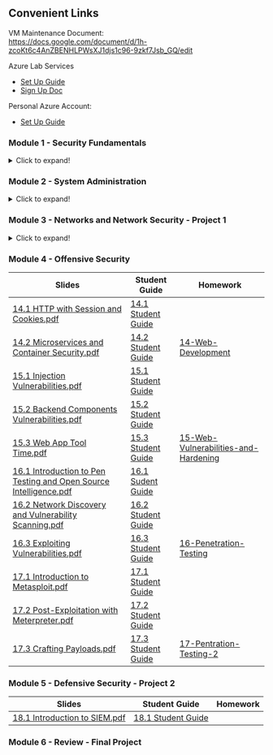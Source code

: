 ## Convenient Links
VM Maintenance Document:  
https://docs.google.com/document/d/1h-zcoKt6c4AnZBENHLPWsXJ1djs1c96-9zkf7Jsb_GQ/edit

Azure Lab Services
- [Set Up Guide](Week-06/3/LabAccessGuide.md)
- [Sign Up Doc](https://docs.google.com/spreadsheets/d/1SY4lAN5ElXK7JJvklO5_CYoSs0NUc1vSqFUaqsw3vrQ/edit#gid=0)

Personal Azure Account:
- [Set Up Guide](https://docs.google.com/document/d/1gs_09b7eotl7hzTL82xlqPt-OwOd0aWA78qcQxtMr6Y/edit)

### Module 1 - Security Fundamentals
<details>
    <summary>Click to expand!</summary>

| Slides | Student Guide | Homework |
|--------| ------------- | -------- |
|[1.1 The Cybersecurity Mindset.pdf](Week-01/1/1.1%20The%20Cybersecurity%20Mindset.pdf) | [1.1 Student Guide](Week-01/1/StudentGuide.md) |
|[1.2 Attacking and Defending.pdf](Week-01/2/1.2%20Attacking%20and%20Defending.pdf) | [1.2 Student Guide](Week-01/2/StudentGuide.md) |
|[1.3_ Surveying the Cyberspace.pdf](Week-01/3/1.3_%20Surveying%20the%20Cyberspace.pdf) | [1.3 Student Guide](Week-01/3/StudentGuide.md) | [01-Cybersecurity-101](Week-01/Homework/01-Cybersecurity-101/Unsolved)|
|[2.1 Introduction to Security Within the Organization.pdf](Week-02/1/2.1%20Introduction%20to%20Security%20Within%20the%20Organization.pdf) | [2.1 Student Guide](Week-02/1/StudentGuide.md)|
|[2.2 Risk Management and Threat Modeling.pdf](Week-02/2/2.2%20Risk%20Management%20and%20Threat%20Modeling.pdf) | [2.2 Student Guide](Week-02/2/StudentGuide.md)|
|[2.3 Governance and Compliance.pdf](Week-02/3/2.3%20Governance%20and%20Compliance.pdf)|[2.3 Student Guide](Week-02/3/StudentGuide.md) | [02-GRC](Week-02/Homework)

</details>

### Module 2 - System Administration
<details>
    <summary>Click to expand!</summary>

| Slides | Student Guide | Homework |
|--------| ------------- | -------- |
|[3.1 How Sweet is Terminal.pdf](Week-03/1/3.1%20How%20Sweet%20is%20Terminal.pdf) | [3.1 Student Guide](Week-03/1/StudentGuide.md) |
|[3.2 Commanding the Command Line.pdf](Week-03/2/3.2%20Commanding%20the%20Command%20Line.pdf) | [3.2 Student Guide](Week-03/2/StudentGuide.md) |
|[3.3 Sticking to the Script.pdf](Week-03/3/3.3%20Sticking%20to%20the%20Script.pdf) | [3.3 Student Guide](Week-03/3/StudentGuide.md) | [03-Terminal-and-Bash](Week-03/Homework) |
|[4.1 Introduction to Linux.pdf](Week-04/1/4.1%20Introduction%20to%20Linux.pdf) | [4.1 Student Guide](Week-04/1/StudentGuide.md) |
|[4.2 Access Controls.pdf](Week-04/2/4.2%20Access%20Controls.pdf) | [4.2 Student Guide](Week-04/2/StudentGuide.md) |
|[4.3 Managing Permissions and Services.pdf](Week-04/3/4.3%20Managing%20Permissions%20and%20Services.pdf) | [4.3 Student Guide](Week-04/3/StudentGuide.md) | [04-LinuxSysAdmin-Fundamentals](Week-04/Homework) |
| [5.1 Backups and tar.pdf](Week-05/1/5.1%20Backups%20and%20tar.pdf) | [5.1 Student Guide](Week-05/1/StudentGuide.md) |
|[5.2 Cron and Scheduled Jobs.pdf](Week-05/2/5.2%20Cron%20and%20Scheduled%20Jobs.pdf) | [5.2 Student Guide](Week-05/2/StudentGuide.md) |
|[5.3 Monitoring Log Files.pdf](Week-05/3/5.3%20Monitoring%20Log%20Files.pdf) | [5.3 Student Guide](Week-05/3/StudentGuide.md) | [05-Archiving-and-Logging-Data](Week-05/Homework)
|[6.1 Combining Commands.pdf](Week-06/1/6.1%20Combining%20Commands.pdf) | [6.1 Student Guide](Week-06/1/StudentGuide.md) |
|[6.2 Ifs and Lists.pdf](Week-06/2/6.2%20Ifs%20and%20Lists.pdf) | [6.2 Student Guide](Week-06/2/studentguide.md) |
| [6.3 Linux Scavenger Hunt.pdf](Week-06/3/6.3%20Linux%20Scavenger%20Hunt.pdf) | [Google Slides Link](https://docs.google.com/presentation/d/1R1cLZa_xRXYqOwEHsiyGWP90YndeZmhE8cFmx8tK168/edit#slide=id.g4f80a3047b_0_990) | [06-Bash-Scripting-and-Programming](Week-06/Homework) |
| [7.1 Introduction to Windows.pdf](Week-07/1/7.1%20Introduction%20to%20Windows.pdf) | [7.1 Student Guide](Week-07/1/StudentGuide.md) | 
[7.2 PowerShell Scripting.pdf](Week-07/2/7.2%20PowerShell%20Scripting.pdf) | [7.2 Student Guide](Week-07/2/StudentGuide.md) | 
[7.3 Active Directory Domain Services.pdf](Week-07/3/7.3%20Active%20Directory%20Domain%20Services.pdf) | [7.3 Student Guide](Week-07/3/StudentGuide.md) | [07-Windows-Administration-and-Hardening](Week-07/Homework) |
</details>

### Module 3 - Networks and Network Security - Project 1
<details>
    <summary>Click to expand!</summary>

| Slides | Student Guide | Homework |
|--------| ------------- | -------- |
|[8.1 Introduction to Networking.pdf](Week-08/1/8.1%20Introduction%20to%20Networking.pdf) | [8.1 Student Guide](Week-08/1/StudentGuide.md) | 
|[8.2 Ports, Protocols, and the OSI Model.pdf](Week-08/2/8.2%20Ports,%20Protocols,%20and%20the%2OSI%20Model.pdf) | [8.2 Student Guide](Week-08/2/StudentGuide.md) |
|[8.3 Following Data Through  Layers 2, 3, and 4.pdf](Week-08/3/8.3%20Following%20Data%20Through%20%20Layers%202,%203,%20and%204.pdf) | [8.3 Student Guide](Week-08/3/StudentGuide.md) | [08-Networking-Fundamentals](Week-08/Homework) | 
|[9.1 IP and Protocols.pdf](9.1%20IP%20and%20Protocols.pdf) | [9.1 Student Guide](Week-09/1/StudentGuide.md) |
|[9.2 Email Networks and Security.pdf](Week-09/2/9.2%20Email%20Networks%20and%20Security.pdf) | [9.2 Student Guide](Week-09/2/studentguide.md) |
|[9.3 Networking CTF](Week-09/3/9.3%20Networking%20Capture%20the%20Flag.pdf) | [Google Slides Link](https://docs.google.com/presentation/d/1yFYFlcLYuO90e1fC4snuyZ95XnjNrixQv-_0pJnx0vo/edit?usp=sharing) | [09-Networking-Fundamentals-II](Week-09/Homework) |
|[10.1 Intro to Cryptography.pdf](Week-10/1/10.1%20Intro%20to%20Cryptography.pdf) | [10.1 Student Guide](Week-10/1/StudentGuide.md) |
|[10.2 Asymmetric Encryption and Hashing.pdf](Week-10/2/10.2%20Asymmetric%20Encryption%20and%20Hashing.pdf) | [10.2 Student Guide](Week-10/2/StudentGuide.md) |
|[10.3 Applied Cryptography and Attacks.pdf](Week-10/3/10.3%20Applied%20Cryptography%20and%20Attacks.pdf) | [10.3 Student Guide](Week-10/3/StudentGuide.md) | [10-Cryptography](Week-10/Homework) |
[11.1 Introduction to Firewalls and Network Security.pdf](Week-11/1/11.1%20Introduction%20to%20Firewalls%20and%20Network%20Security.pdf) | [11.1 Student Guide](Week-11/1/StudentGuide.md) |
[11.2 Intrusion Detection, Snort, and Network Security Monitoring.pdf](Week-11/2/11.2%20Intrusion%20Detection,%20Snort,%20and%20Network%20Security%20Monitoring.pdf) | [11.2 Student Guide](Week-11/2/StudentGuide.md) |
[11.3 Enterprise Security Management.pdf](Week-11/3/11.3%20Enterprise%20Security%20Management.pdf) | [11.3 Student Guide](Week-11/3/StudentGuide.md) | [11-Network-Security](Week-11/Homework) |
[12.1 Intro to Cloud Computing.pdf](Week-12/1/12.1%20Intro%20to%20Cloud%20Computing.pdf) | [12.1 Student Guide](Week-12/1/StudentGuide.md) |
[12.2 Cloud System Management.pdf](Week-12/2/12.2%20Cloud%20System%20Management.pdf) | [12.2 Student Guide](Week-12/2/StudentGuide.md) |
[12.3 Load Balancing and Redundancy.pdf](Week-12/3/12.3%20Load%20Balancing%20and%20Redundancy.pdf) | [12.3 Student Guide](Week-12/3/StudentGuide.md) |
[12.4 Testing Redundant Systems.pdf](Week-12/4/12.4%20Testing%20Redundant%20Systems.pdf) | [12.4 Student Guide](Week-12/4/StudentGuide.md) | [12-Cloud-Security](Week-12/Homework) |
[13 Project Week ELK Stack.pdf](Week-13/13%20Project%20Week%20ELK%20Stack.pdf) | [13 Student Guide](Week-13/StudentGuide.md) | [13-ELK-Project](Week-13/Homework/Unsolved/)
</details>

### Module 4 - Offensive Security
| Slides | Student Guide | Homework |
|--------| ------------- | -------- |
|[14.1 HTTP with Session and Cookies.pdf](Week-14/1/14.1%20HTTP%20with%20Session%20and%20Cookies.pdf) | [14.1 Student Guide](Week-14/1/StudentGuide.md) | 
|[14.2 Microservices and Container Security.pdf](Week-14/2/14.2%20Microservices%20and%20Container%20Security.pdf) | [14.2 Student Guide](Week-14/2/StudentGuide.md) | [14-Web-Development](Week-14/Homework) |
|[15.1 Injection Vulnerabilities.pdf](Week-15/1/15.1%20Injection%20Vulnerabilities.pdf) | [15.1 Student Guide](Week-15/1/StudentGuide.md) |
|[15.2 Backend Components Vulnerabilities.pdf](15.2%20Backend%20Components%20Vulnerabilities.pdf) | [15.2 Student Guide](Week-15/2/StudentGuide.md) |
|[15.3 Web App Tool Time.pdf](Week-15/3/15.3%20Web%20App%20Tool%20Time.pdf) | [15.3 Student Guide](Week-15/3/StudentGuide.md) | [15-Web-Vulnerabilities-and-Hardening](Week-15/Homework) |
[16.1 Introduction to Pen Testing and Open Source Intelligence.pdf](Week-16/1/16.1%20Introduction%20to%20Pen%20Testing%20and%20Open%20Source%20Intelligence.pdf) | [16.1 Sudent Guide](Week-16/1/StudentGuide.md) |
[16.2 Network Discovery and Vulnerability Scanning.pdf](Week-16/2/16.2%20Network%20Discovery%20and%20Vulnerability%20Scanning.pdf) | [16.2 Student Guide](Week-16/2/studentguide.md)
[16.3 Exploiting Vulnerabilities.pdf](Week-16/3/16.3%20Exploiting%20Vulnerabilities.pdf) | [16.3 Student Guide](Week-16/3/StudentGuide.md) | [16-Penetration-Testing](Week-16/Homework) |
[17.1 Introduction to Metasploit.pdf](Week-17/1/17.1%20Introduction%20to%20Metasploit.pdf) | [17.1 Student Guide](Week-17/1/StudentGuide.md) |
[17.2 Post-Exploitation with Meterpreter.pdf](Week-17/2/17.2%20Post-Exploitation%20with%20Meterpreter.pdf) | [17.2 Student Guide](Week-17/2/StudentGuide.md)|
[17.3 Crafting Payloads.pdf](Week-17/3/17.3%20Crafting%20Payloads.pdf) | [17.3 Student Guide](Week-17/3/StudentGuide.md) | [17-Pentration-Testing-2](Week-17/Homework) | 
### Module 5 - Defensive Security - Project 2
| Slides | Student Guide | Homework |
|--------| ------------- | -------- |
|[18.1 Introduction to SIEM.pdf](Week-18/1/18.1%20Introduction%20to%20SIEM.pdf) | [18.1 Student Guide](Week-18/1/StudentGuide.md)|
### Module 6 - Review - Final Project
